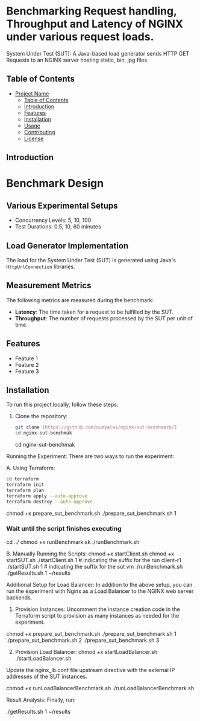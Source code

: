 # Benchmarking Request handling, Throughput and Latency of NGINX under various request loads.

System Under Test (SUT): A Java-based load generator sends HTTP GET Requests to an NGINX server hosting static, bin, jpg files.

## Table of Contents

- [Project Name](#project-name)
  - [Table of Contents](#table-of-contents)
  - [Introduction](#introduction)
  - [Features](#features)
  - [Installation](#installation)
  - [Usage](#usage)
  - [Contributing](#contributing)
  - [License](#license)

## Introduction

# Benchmark Design

## Various Experimental Setups

- Concurrency Levels: 5, 10, 100
- Test Durations: 0.5, 10, 60 minutes

## Load Generator Implementation

The load for the System Under Test (SUT) is generated using Java's `HttpUrlConnection` libraries.

## Measurement Metrics

The following metrics are measured during the benchmark:

- **Latency**: The time taken for a request to be fulfilled by the SUT.
- **Throughput**: The number of requests processed by the SUT per unit of time.


## Features

- Feature 1
- Feature 2
- Feature 3

## Installation

To run this project locally, follow these steps:

1. Clone the repository:

   ```bash
   git clone [https://github.com/numyalai/nginx-sut-benchmark/]
   cd nginx-sut-benchmak
   ```

   cd nginx-sut-benchmak

Running the Experiment:
There are two ways to run the experiment:

A. Using Terraform:

```bash
cd terraform
terraform init
terraform plan
terraform apply --auto-approve
terraform destroy --auto-approve
```


chmod +x prepare_sut_benchmark.sh
./prepare_sut_benchmark.sh 1
### Wait until the script finishes executing
cd ../
chmod +x runBenchmark.sk
./runBenchmark.sh

B. Manually Running the Scripts:
chmod +x startClient.sh
chmod +x startSUT.sh 
./startClient.sh 1 # indicating the suffix for the run client-r1
./startSUT.sh 1   # indicating the suffix for the sut vm
./runBenchmark.sh
./getResults.sh 1 ~/results

Additional Setup for Load Balancer:
In addition to the above setup, you can run the experiment with Nginx as a Load Balancer to the NGINX web server backends.

1. Provision Instances:
Uncomment the instance creation code in the Terraform script to provision as many instances as needed for the experiment.

chmod +x prepare_sut_benchmark.sh
./prepare_sut_benchmark.sh 1
./prepare_sut_benchmark.sh 2
./prepare_sut_benchmark.sh 3


2. Provision Load Balancer:
chmod +x startLoadBalancer.sh 
./startLoadBalancer.sh

Update the nginx_lb.conf file upstream directive with the external IP addresses of the SUT instances.

chmod +x runLoadBalancerBenchmark.sh
./runLoadBalancerBenchmark.sh


Result Analysis:
Finally, run:

./getResults.sh 1 ~/results


